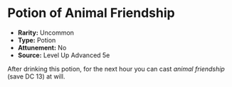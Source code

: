 # Potion of Animal Friendship

- **Rarity:** Uncommon
- **Type:** Potion
- **Attunement:** No
- **Source:** Level Up Advanced 5e

After drinking this potion, for the next hour you can cast _animal friendship_ (save DC 13) at will.
